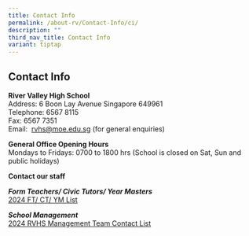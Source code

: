 ```yaml
---
title: Contact Info
permalink: /about-rv/Contact-Info/ci/
description: ""
third_nav_title: Contact Info
variant: tiptap
---
```

<h2>Contact Info</h2>
<p><strong>River Valley High School</strong> 
<br>Address: 6 Boon Lay Avenue Singapore 649961
<br>Telephone: 6567 8115
<br>Fax: 6567 7351&nbsp;
<br>Email:&nbsp;&nbsp;<a href="mailto:rvhs@moe.edu.sg" rel="noopener noreferrer nofollow" target="_blank">rvhs@moe.edu.sg</a>&nbsp;(for general enquiries)</p>
<p><strong>General Office Opening Hours</strong>
<br>Mondays to Fridays: 0700 to 1800 hrs (School is closed on Sat, Sun and
public holidays)</p>
<p><strong>Contact our staff</strong>
</p>
<p><strong><em>Form Teachers/ Civic Tutors/ Year Masters</em></strong>
<br><a href="/files/2024_FT_CT_Email_Address.pdf" rel="noopener noreferrer nofollow" target="_blank">2024 FT/ CT/ YM List</a>
</p>
<p><strong><em>School Management</em></strong>
<br><a href="/files/2024_RVHS_Management_Team_Contact_List.pdf" rel="noopener noreferrer nofollow" target="_blank">2024 RVHS Management Team Contact List</a>
</p>